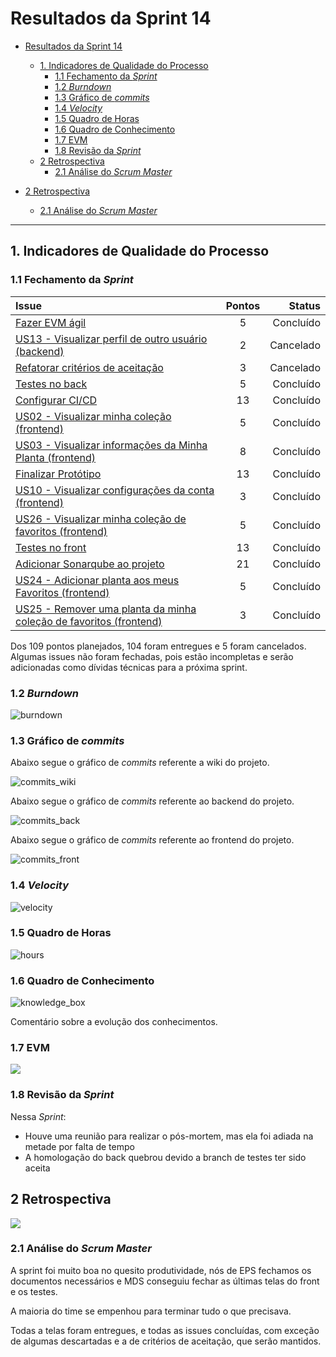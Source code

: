 # Resultados da Sprint 14

- [Resultados da Sprint 14](#resultados-da-sprint-14)
  - [1. Indicadores de Qualidade do Processo](#1-indicadores-de-qualidade-do-processo)
    - [1.1 Fechamento da _Sprint_](#11-fechamento-da-sprint)
    - [1.2 _Burndown_](#12-burndown)
    - [1.3 Gráfico de _commits_](#13-gráfico-de-commits)
    - [1.4 _Velocity_](#14-velocity)
    - [1.5 Quadro de Horas](#15-quadro-de-horas)
    - [1.6 Quadro de Conhecimento](#16-quadro-de-conhecimento)
    - [1.7 EVM](#17-evm)
    - [1.8 Revisão da _Sprint_](#18-revisão-da-sprint)
  - [2 Retrospectiva](#2-retrospectiva)
    - [2.1 Análise do _Scrum Master_](#21-análise-do-scrum-master)
  
- [2 Retrospectiva](#2-retrospectiva)
  - [2.1 Análise do _Scrum Master_](#21-análise-do-scrum-master)

------

## 1. Indicadores de Qualidade do Processo

### 1.1 Fechamento da _Sprint_

| Issue       | Pontos     | Status     |
| :------------- | :----------: | -----------: |
| [Fazer EVM ágil](https://github.com/fga-eps-mds/2020.1-GaiaDex-wiki/issues/125) | 5 | Concluído |
| [US13 - Visualizar perfil de outro usuário (backend)](https://github.com/fga-eps-mds/2020.1-GaiaDex-BackEnd/issues/) | 2 | Cancelado |
[Refatorar critérios de aceitação](https://github.com/fga-eps-mds/2020.1-Grupo2-wiki/issues/96) | 3 | Cancelado|
[Testes no back](https://github.com/fga-eps-mds/2020.1-GaiaDex-BackEnd/issues/113) | 5 | Concluído | 
[Configurar CI/CD](https://github.com/fga-eps-mds/2020.1-GaiaDex-wiki/issues/) | 13 | Concluído |
[US02 - Visualizar minha coleção (frontend)](https://github.com/fga-eps-mds/2020.1-GaiaDex-FrontEnd/issues/) | 5 | Concluído |
[US03 - Visualizar informações da Minha Planta (frontend)](https://github.com/fga-eps-mds/2020.1-GaiaDex-FrontEnd/issues/) | 8 | Concluído |
[Finalizar Protótipo](https://github.com/fga-eps-mds/2020.1-GaiaDex-wiki/issues/) | 13 | Concluído |
[US10 - Visualizar configurações da conta (frontend)](https://github.com/fga-eps-mds/2020.1-GaiaDex-FrontEnd/issues/) | 3 | Concluído|
[US26 - Visualizar minha coleção de favoritos (frontend)](https://github.com/fga-eps-mds/2020.1-GaiaDex-FrontEnd/issues/) | 5 | Concluído |
[Testes no front](https://github.com/fga-eps-mds/2020.1-GaiaDex-FrontEnd/issues/) | 13 | Concluído|
| [Adicionar Sonarqube ao projeto](https://github.com/fga-eps-mds/2020.1-GaiaDex-wiki/issues/) | 21 | Concluído
| [US24 - Adicionar planta aos meus Favoritos (frontend)](https://github.com/fga-eps-mds/2020.1-GaiaDex-FrontEnd/issues/) | 5 | Concluído |
| [US25 - Remover uma planta da minha coleção de favoritos (frontend)](https://github.com/fga-eps-mds/2020.1-GaiaDex-FrontEnd/issues/) | 3 | Concluído

Dos 109 pontos planejados, 104 foram entregues e 5 foram cancelados. Algumas issues não foram fechadas, pois estão incompletas e serão adicionadas como dívidas técnicas para a próxima sprint.

### 1.2 _Burndown_

![burndown](img/burndown.jpg)

### 1.3 Gráfico de _commits_

Abaixo segue o gráfico de _commits_ referente a wiki do projeto.

![commits_wiki](img/commits_wiki.png)

Abaixo segue o gráfico de _commits_ referente ao backend do projeto.

![commits_back](img/commits_back.png)

Abaixo segue o gráfico de _commits_ referente ao frontend do projeto.

![commits_front](img/commits_front.png)

### 1.4 _Velocity_

![velocity](img/velocity.jpg)

### 1.5 Quadro de Horas

![hours](img/hours.jpg)

### 1.6 Quadro de Conhecimento

![knowledge_box](img/knowledge_box.jpg)

Comentário sobre a evolução dos conhecimentos.

### 1.7 EVM

![](img/evm_sprint14.jpg)

### 1.8 Revisão da _Sprint_

Nessa _Sprint_:

- Houve uma reunião para realizar o pós-mortem, mas ela foi adiada na metade por falta de tempo
- A homologação do back quebrou devido a branch de testes ter sido aceita

## 2 Retrospectiva

![](img/retrospectiva.jpg)

### 2.1 Análise do _Scrum Master_

A sprint foi muito boa no quesito produtividade, nós de EPS fechamos os documentos necessários e MDS conseguiu fechar as últimas telas do front e os testes.

A maioria do time se empenhou para terminar tudo o que precisava.

Todas a telas foram entregues, e todas as issues concluídas, com exceção de algumas descartadas e a de critérios de aceitação, que serão mantidos.
